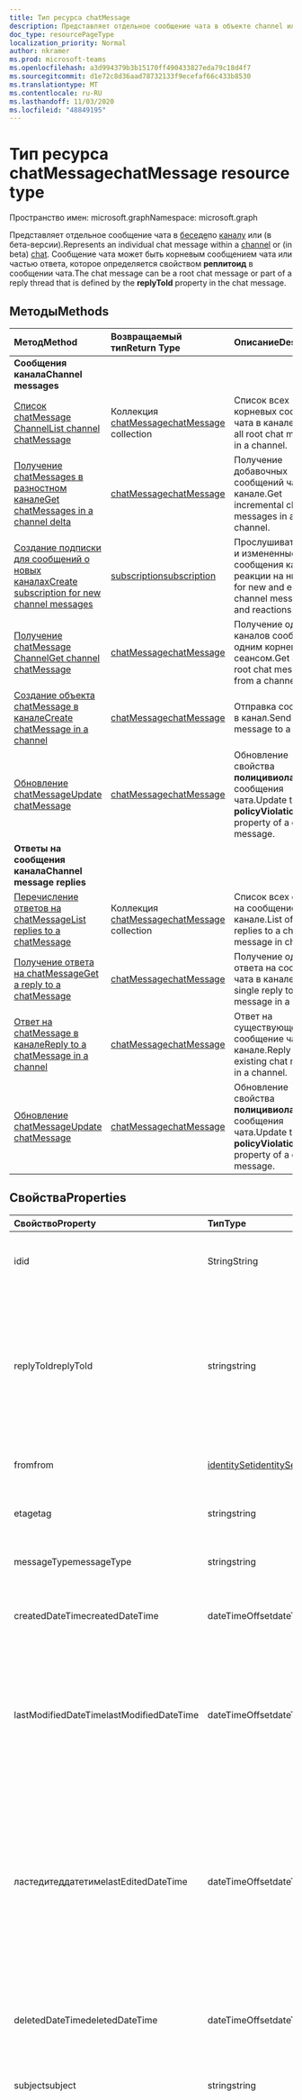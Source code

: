 ```yaml
---
title: Тип ресурса chatMessage
description: Представляет отдельное сообщение чата в объекте channel или chat. Сообщение чата может быть корневым сообщением чата или частью потока, определенного свойством **реплитоид** в сообщении чата.
doc_type: resourcePageType
localization_priority: Normal
author: nkramer
ms.prod: microsoft-teams
ms.openlocfilehash: a3d994379b3b15170ff490433827eda79c18d4f7
ms.sourcegitcommit: d1e72c8d36aad78732133f9ecefaf66c433b8530
ms.translationtype: MT
ms.contentlocale: ru-RU
ms.lasthandoff: 11/03/2020
ms.locfileid: "48849195"
---
```

# <a name="chatmessage-resource-type"></a><span data-ttu-id="3357f-104">Тип ресурса chatMessage</span><span class="sxs-lookup"><span data-stu-id="3357f-104">chatMessage resource type</span></span>

<span data-ttu-id="3357f-105">Пространство имен: microsoft.graph</span><span class="sxs-lookup"><span data-stu-id="3357f-105">Namespace: microsoft.graph</span></span>

<span data-ttu-id="3357f-106">Представляет отдельное сообщение чата в [беседе](/graph/api/resources/chat?view=graph-rest-beta&preserve-view=true)по [каналу](./channel.md) или (в бета-версии).</span><span class="sxs-lookup"><span data-stu-id="3357f-106">Represents an individual chat message within a [channel](./channel.md) or (in beta) [chat](/graph/api/resources/chat?view=graph-rest-beta&preserve-view=true).</span></span> <span data-ttu-id="3357f-107">Сообщение чата может быть корневым сообщением чата или частью ответа, которое определяется свойством **реплитоид** в сообщении чата.</span><span class="sxs-lookup"><span data-stu-id="3357f-107">The chat message can be a root chat message or part of a reply thread that is defined by the **replyToId** property in the chat message.</span></span>

## <a name="methods"></a><span data-ttu-id="3357f-108">Методы</span><span class="sxs-lookup"><span data-stu-id="3357f-108">Methods</span></span>

| <span data-ttu-id="3357f-109">Метод</span><span class="sxs-lookup"><span data-stu-id="3357f-109">Method</span></span>       | <span data-ttu-id="3357f-110">Возвращаемый тип</span><span class="sxs-lookup"><span data-stu-id="3357f-110">Return Type</span></span>  |<span data-ttu-id="3357f-111">Описание</span><span class="sxs-lookup"><span data-stu-id="3357f-111">Description</span></span>|
|:---------------|:--------|:----------|
|<span data-ttu-id="3357f-112">**Сообщения канала**</span><span class="sxs-lookup"><span data-stu-id="3357f-112">**Channel messages**</span></span>| | |
|[<span data-ttu-id="3357f-113">Список chatMessage Channel</span><span class="sxs-lookup"><span data-stu-id="3357f-113">List channel chatMessage</span></span>](../api/channel-list-messages.md) | <span data-ttu-id="3357f-114">Коллекция [chatMessage](chatmessage.md)</span><span class="sxs-lookup"><span data-stu-id="3357f-114">[chatMessage](chatmessage.md) collection</span></span> | <span data-ttu-id="3357f-115">Список всех корневых сообщений чата в канале.</span><span class="sxs-lookup"><span data-stu-id="3357f-115">List of all root chat messages in a channel.</span></span>|
|[<span data-ttu-id="3357f-116">Получение chatMessages в разностном канале</span><span class="sxs-lookup"><span data-stu-id="3357f-116">Get chatMessages in a channel delta</span></span>](../api/chatmessage-delta.md)  | [<span data-ttu-id="3357f-117">chatMessage</span><span class="sxs-lookup"><span data-stu-id="3357f-117">chatMessage</span></span>](../resources/chatmessage.md) | <span data-ttu-id="3357f-118">Получение добавочных сообщений чата в канале.</span><span class="sxs-lookup"><span data-stu-id="3357f-118">Get incremental chat messages in a channel.</span></span> |
|[<span data-ttu-id="3357f-119">Создание подписки для сообщений о новых каналах</span><span class="sxs-lookup"><span data-stu-id="3357f-119">Create subscription for new channel messages</span></span>](../api/subscription-post-subscriptions.md) | [<span data-ttu-id="3357f-120">subscription</span><span class="sxs-lookup"><span data-stu-id="3357f-120">subscription</span></span>](subscription.md) | <span data-ttu-id="3357f-121">Прослушивать новые и измененные сообщения каналов и реакции на них.</span><span class="sxs-lookup"><span data-stu-id="3357f-121">Listen for new and edited channel messages, and reactions to them.</span></span> |
|[<span data-ttu-id="3357f-122">Получение chatMessage Channel</span><span class="sxs-lookup"><span data-stu-id="3357f-122">Get channel chatMessage</span></span>](../api/channel-get-message.md) | [<span data-ttu-id="3357f-123">chatMessage</span><span class="sxs-lookup"><span data-stu-id="3357f-123">chatMessage</span></span>](chatmessage.md) | <span data-ttu-id="3357f-124">Получение одного из каналов сообщения с одним корневым сеансом.</span><span class="sxs-lookup"><span data-stu-id="3357f-124">Get a single root chat message from a channel.</span></span>|
|[<span data-ttu-id="3357f-125">Создание объекта chatMessage в канале</span><span class="sxs-lookup"><span data-stu-id="3357f-125">Create chatMessage in a channel</span></span>](../api/channel-post-messages.md) | [<span data-ttu-id="3357f-126">chatMessage</span><span class="sxs-lookup"><span data-stu-id="3357f-126">chatMessage</span></span>](../resources/chatmessage.md) | <span data-ttu-id="3357f-127">Отправка сообщения в канал.</span><span class="sxs-lookup"><span data-stu-id="3357f-127">Send a message to a channel.</span></span> |
|[<span data-ttu-id="3357f-128">Обновление chatMessage</span><span class="sxs-lookup"><span data-stu-id="3357f-128">Update chatMessage</span></span>](../api/chatmessage-update.md)|[<span data-ttu-id="3357f-129">chatMessage</span><span class="sxs-lookup"><span data-stu-id="3357f-129">chatMessage</span></span>](chatmessage.md)| <span data-ttu-id="3357f-130">Обновление свойства **полицивиолатион** сообщения чата.</span><span class="sxs-lookup"><span data-stu-id="3357f-130">Update the **policyViolation** property of a chat message.</span></span>|
|<span data-ttu-id="3357f-131">**Ответы на сообщения канала**</span><span class="sxs-lookup"><span data-stu-id="3357f-131">**Channel message replies**</span></span>| | |
|[<span data-ttu-id="3357f-132">Перечисление ответов на chatMessage</span><span class="sxs-lookup"><span data-stu-id="3357f-132">List replies to a chatMessage</span></span>](../api/channel-list-messagereplies.md) | <span data-ttu-id="3357f-133">Коллекция [chatMessage](chatmessage.md)</span><span class="sxs-lookup"><span data-stu-id="3357f-133">[chatMessage](chatmessage.md) collection</span></span>| <span data-ttu-id="3357f-134">Список всех ответов на сообщение чата в канале.</span><span class="sxs-lookup"><span data-stu-id="3357f-134">List of all replies to a chat message in channel.</span></span>|
|[<span data-ttu-id="3357f-135">Получение ответа на chatMessage</span><span class="sxs-lookup"><span data-stu-id="3357f-135">Get a reply to a chatMessage</span></span>](../api/channel-get-messagereply.md) | [<span data-ttu-id="3357f-136">chatMessage</span><span class="sxs-lookup"><span data-stu-id="3357f-136">chatMessage</span></span>](chatmessage.md)| <span data-ttu-id="3357f-137">Получение одного ответа на сообщение чата в канале.</span><span class="sxs-lookup"><span data-stu-id="3357f-137">Get a single reply to a chat message in a channel.</span></span>|
|[<span data-ttu-id="3357f-138">Ответ на chatMessage в канале</span><span class="sxs-lookup"><span data-stu-id="3357f-138">Reply to a chatMessage in a channel</span></span>](../api/channel-post-messagereply.md) | [<span data-ttu-id="3357f-139">chatMessage</span><span class="sxs-lookup"><span data-stu-id="3357f-139">chatMessage</span></span>](chatmessage.md)| <span data-ttu-id="3357f-140">Ответ на существующее сообщение чата в канале.</span><span class="sxs-lookup"><span data-stu-id="3357f-140">Reply to an existing chat message in a channel.</span></span>|
|[<span data-ttu-id="3357f-141">Обновление chatMessage</span><span class="sxs-lookup"><span data-stu-id="3357f-141">Update chatMessage</span></span>](../api/chatmessage-update.md)|[<span data-ttu-id="3357f-142">chatMessage</span><span class="sxs-lookup"><span data-stu-id="3357f-142">chatMessage</span></span>](chatmessage.md)| <span data-ttu-id="3357f-143">Обновление свойства **полицивиолатион** сообщения чата.</span><span class="sxs-lookup"><span data-stu-id="3357f-143">Update the **policyViolation** property of a chat message.</span></span>|

## <a name="properties"></a><span data-ttu-id="3357f-144">Свойства</span><span class="sxs-lookup"><span data-stu-id="3357f-144">Properties</span></span>

| <span data-ttu-id="3357f-145">Свойство</span><span class="sxs-lookup"><span data-stu-id="3357f-145">Property</span></span>   | <span data-ttu-id="3357f-146">Тип</span><span class="sxs-lookup"><span data-stu-id="3357f-146">Type</span></span> |<span data-ttu-id="3357f-147">Описание</span><span class="sxs-lookup"><span data-stu-id="3357f-147">Description</span></span>|
|:---------------|:--------|:----------|
|<span data-ttu-id="3357f-148">id</span><span class="sxs-lookup"><span data-stu-id="3357f-148">id</span></span>|<span data-ttu-id="3357f-149">String</span><span class="sxs-lookup"><span data-stu-id="3357f-149">String</span></span>| <span data-ttu-id="3357f-150">Только для чтения.</span><span class="sxs-lookup"><span data-stu-id="3357f-150">Read-only.</span></span> <span data-ttu-id="3357f-151">Уникальный идентификатор сообщения.</span><span class="sxs-lookup"><span data-stu-id="3357f-151">Unique Id of the message.</span></span>|
|<span data-ttu-id="3357f-152">replyToId</span><span class="sxs-lookup"><span data-stu-id="3357f-152">replyToId</span></span>| <span data-ttu-id="3357f-153">string</span><span class="sxs-lookup"><span data-stu-id="3357f-153">string</span></span> | <span data-ttu-id="3357f-154">Только для чтения.</span><span class="sxs-lookup"><span data-stu-id="3357f-154">Read-only.</span></span> <span data-ttu-id="3357f-155">Идентификатор родительского сообщения чата или сообщения корневого сеанса беседы в цепочке.</span><span class="sxs-lookup"><span data-stu-id="3357f-155">Id of the parent chat message or root chat message of the thread.</span></span> <span data-ttu-id="3357f-156">(Применяется только к сообщениям чата в каналах без чатов)</span><span class="sxs-lookup"><span data-stu-id="3357f-156">(Only applies to chat messages in channels not chats)</span></span> |
|<span data-ttu-id="3357f-157">from</span><span class="sxs-lookup"><span data-stu-id="3357f-157">from</span></span>|[<span data-ttu-id="3357f-158">identitySet</span><span class="sxs-lookup"><span data-stu-id="3357f-158">identitySet</span></span>](identityset.md)| <span data-ttu-id="3357f-159">Только для чтения.</span><span class="sxs-lookup"><span data-stu-id="3357f-159">Read only.</span></span> <span data-ttu-id="3357f-160">Сведения об отправителе сообщения чата.</span><span class="sxs-lookup"><span data-stu-id="3357f-160">Details of the sender of the chat message.</span></span>|
|<span data-ttu-id="3357f-161">etag</span><span class="sxs-lookup"><span data-stu-id="3357f-161">etag</span></span>| <span data-ttu-id="3357f-162">string</span><span class="sxs-lookup"><span data-stu-id="3357f-162">string</span></span> | <span data-ttu-id="3357f-163">Только для чтения.</span><span class="sxs-lookup"><span data-stu-id="3357f-163">Read-only.</span></span> <span data-ttu-id="3357f-164">Номер версии сообщения чата.</span><span class="sxs-lookup"><span data-stu-id="3357f-164">Version number of the chat message.</span></span> |
|<span data-ttu-id="3357f-165">messageType</span><span class="sxs-lookup"><span data-stu-id="3357f-165">messageType</span></span>|<span data-ttu-id="3357f-166">string</span><span class="sxs-lookup"><span data-stu-id="3357f-166">string</span></span>|<span data-ttu-id="3357f-167">Тип сообщения чата.</span><span class="sxs-lookup"><span data-stu-id="3357f-167">The type of chat message.</span></span> <span data-ttu-id="3357f-168">Возможные значения: `message` .</span><span class="sxs-lookup"><span data-stu-id="3357f-168">The possible values are: `message`.</span></span>|
|<span data-ttu-id="3357f-169">createdDateTime</span><span class="sxs-lookup"><span data-stu-id="3357f-169">createdDateTime</span></span>|<span data-ttu-id="3357f-170">dateTimeOffset</span><span class="sxs-lookup"><span data-stu-id="3357f-170">dateTimeOffset</span></span>|<span data-ttu-id="3357f-171">Только для чтения.</span><span class="sxs-lookup"><span data-stu-id="3357f-171">Read only.</span></span> <span data-ttu-id="3357f-172">Метка времени создания сообщения чата.</span><span class="sxs-lookup"><span data-stu-id="3357f-172">Timestamp of when the chat message was created.</span></span>|
|<span data-ttu-id="3357f-173">lastModifiedDateTime</span><span class="sxs-lookup"><span data-stu-id="3357f-173">lastModifiedDateTime</span></span>|<span data-ttu-id="3357f-174">dateTimeOffset</span><span class="sxs-lookup"><span data-stu-id="3357f-174">dateTimeOffset</span></span>|<span data-ttu-id="3357f-175">Только для чтения.</span><span class="sxs-lookup"><span data-stu-id="3357f-175">Read only.</span></span> <span data-ttu-id="3357f-176">Временная метка при создании сообщения чата (первоначальный параметр) или редактировании, в том числе при добавлении или удалении реакции.</span><span class="sxs-lookup"><span data-stu-id="3357f-176">Timestamp when the chat message is created (initial setting) or edited, including when a reaction is added or removed.</span></span> |
|<span data-ttu-id="3357f-177">ластедитеддатетиме</span><span class="sxs-lookup"><span data-stu-id="3357f-177">lastEditedDateTime</span></span>|<span data-ttu-id="3357f-178">dateTimeOffset</span><span class="sxs-lookup"><span data-stu-id="3357f-178">dateTimeOffset</span></span>|<span data-ttu-id="3357f-179">Только для чтения.</span><span class="sxs-lookup"><span data-stu-id="3357f-179">Read only.</span></span> <span data-ttu-id="3357f-180">Временная метка при внесении изменений в сообщение чата.</span><span class="sxs-lookup"><span data-stu-id="3357f-180">Timestamp when edits to the chat message were made.</span></span> <span data-ttu-id="3357f-181">Запускает в пользовательском интерфейсе Microsoft Teams флаг "отредактирован".</span><span class="sxs-lookup"><span data-stu-id="3357f-181">Triggers an "Edited" flag in the Microsoft Teams UI.</span></span> <span data-ttu-id="3357f-182">Если не выполняется никаких изменений, значение — `null` .</span><span class="sxs-lookup"><span data-stu-id="3357f-182">If no edits are made the value is `null`.</span></span>|
|<span data-ttu-id="3357f-183">deletedDateTime</span><span class="sxs-lookup"><span data-stu-id="3357f-183">deletedDateTime</span></span>|<span data-ttu-id="3357f-184">dateTimeOffset</span><span class="sxs-lookup"><span data-stu-id="3357f-184">dateTimeOffset</span></span>|<span data-ttu-id="3357f-185">Только для чтения.</span><span class="sxs-lookup"><span data-stu-id="3357f-185">Read only.</span></span> <span data-ttu-id="3357f-186">Временная метка, в которой сообщение чата удалено, или значение null, если оно не удалено.</span><span class="sxs-lookup"><span data-stu-id="3357f-186">Timestamp at which the chat message was deleted, or null if not deleted.</span></span> |
|<span data-ttu-id="3357f-187">subject</span><span class="sxs-lookup"><span data-stu-id="3357f-187">subject</span></span>|<span data-ttu-id="3357f-188">string</span><span class="sxs-lookup"><span data-stu-id="3357f-188">string</span></span>| <span data-ttu-id="3357f-189">Тема сообщения чата в виде открытого текста.</span><span class="sxs-lookup"><span data-stu-id="3357f-189">The subject of the chat message, in plaintext.</span></span>|
|<span data-ttu-id="3357f-190">body</span><span class="sxs-lookup"><span data-stu-id="3357f-190">body</span></span>|[<span data-ttu-id="3357f-191">itemBody</span><span class="sxs-lookup"><span data-stu-id="3357f-191">itemBody</span></span>](itembody.md)|<span data-ttu-id="3357f-192">Представление содержимого сообщения чата в формате обычного текста или в формате HTML.</span><span class="sxs-lookup"><span data-stu-id="3357f-192">Plaintext/HTML representation of the content of the chat message.</span></span> <span data-ttu-id="3357f-193">Представление определяется параметром contentType в тексте.</span><span class="sxs-lookup"><span data-stu-id="3357f-193">Representation is specified by the contentType inside the body.</span></span> <span data-ttu-id="3357f-194">Если сообщение чата содержит [чатмессажементион](chatmessagemention.md), содержимое всегда находится в формате HTML.</span><span class="sxs-lookup"><span data-stu-id="3357f-194">The content is always in HTML if the chat message contains a [chatMessageMention](chatmessagemention.md).</span></span> |
|<span data-ttu-id="3357f-195">summary</span><span class="sxs-lookup"><span data-stu-id="3357f-195">summary</span></span>|<span data-ttu-id="3357f-196">string</span><span class="sxs-lookup"><span data-stu-id="3357f-196">string</span></span>| <span data-ttu-id="3357f-197">Сводный текст сообщения чата, которое можно использовать для push-уведомлений и сводных представлений, а также для обратного просмотра.</span><span class="sxs-lookup"><span data-stu-id="3357f-197">Summary text of the chat message that could be used for push notifications and summary views or fall back views.</span></span> <span data-ttu-id="3357f-198">Применяется только к сообщениям разговора по каналу, а не к сообщениям в чате.</span><span class="sxs-lookup"><span data-stu-id="3357f-198">Only applies to channel chat messages, not chat messages in a chat.</span></span> |
|<span data-ttu-id="3357f-199">attachments</span><span class="sxs-lookup"><span data-stu-id="3357f-199">attachments</span></span>|<span data-ttu-id="3357f-200">Коллекция [chatMessageAttachment](chatmessageattachment.md)</span><span class="sxs-lookup"><span data-stu-id="3357f-200">[chatMessageAttachment](chatmessageattachment.md) collection</span></span> |<span data-ttu-id="3357f-201">Вложенные файлы.</span><span class="sxs-lookup"><span data-stu-id="3357f-201">Attached files.</span></span> <span data-ttu-id="3357f-202">В настоящее время вложения доступны только для чтения. Отправка вложений не поддерживается.</span><span class="sxs-lookup"><span data-stu-id="3357f-202">Attachments are currently read-only – sending attachments is not supported.</span></span> |
|<span data-ttu-id="3357f-203">mentions</span><span class="sxs-lookup"><span data-stu-id="3357f-203">mentions</span></span>|<span data-ttu-id="3357f-204">Коллекция [chatMessageMention](chatmessagemention.md)</span><span class="sxs-lookup"><span data-stu-id="3357f-204">[chatMessageMention](chatmessagemention.md) collection</span></span>| <span data-ttu-id="3357f-205">Список сущностей, упоминаемых в сообщении чата.</span><span class="sxs-lookup"><span data-stu-id="3357f-205">List of entities mentioned in the chat message.</span></span> <span data-ttu-id="3357f-206">В настоящее время поддерживаются значения user, bot, team и channel.</span><span class="sxs-lookup"><span data-stu-id="3357f-206">Currently supports user, bot, team, channel.</span></span>|
|<span data-ttu-id="3357f-207">importance</span><span class="sxs-lookup"><span data-stu-id="3357f-207">importance</span></span>| <span data-ttu-id="3357f-208">string</span><span class="sxs-lookup"><span data-stu-id="3357f-208">string</span></span> | <span data-ttu-id="3357f-209">Важность сообщения чата.</span><span class="sxs-lookup"><span data-stu-id="3357f-209">The importance of the chat message.</span></span> <span data-ttu-id="3357f-210">Допустимые значения: `normal`, `high`, `urgent`.</span><span class="sxs-lookup"><span data-stu-id="3357f-210">The possible values are: `normal`, `high`, `urgent`.</span></span>|
| <span data-ttu-id="3357f-211">полицивиолатион</span><span class="sxs-lookup"><span data-stu-id="3357f-211">policyViolation</span></span> | [<span data-ttu-id="3357f-212">чатмессажеполицивиолатион</span><span class="sxs-lookup"><span data-stu-id="3357f-212">chatMessagePolicyViolation</span></span>](../resources/chatmessagepolicyviolation.md) |<span data-ttu-id="3357f-213">Определяет свойства нарушения политики, заданные с помощью приложения предотвращения потери данных (DLP).</span><span class="sxs-lookup"><span data-stu-id="3357f-213">Defines the properties of a policy violation set by a data loss prevention (DLP) application.</span></span>|
|<span data-ttu-id="3357f-214">языковые стандарты</span><span class="sxs-lookup"><span data-stu-id="3357f-214">locale</span></span>|<span data-ttu-id="3357f-215">string</span><span class="sxs-lookup"><span data-stu-id="3357f-215">string</span></span>|<span data-ttu-id="3357f-216">Язык сообщения чата, заданное клиентом.</span><span class="sxs-lookup"><span data-stu-id="3357f-216">Locale of the chat message set by the client.</span></span>|

## <a name="json-representation"></a><span data-ttu-id="3357f-217">Представление в формате JSON</span><span class="sxs-lookup"><span data-stu-id="3357f-217">JSON representation</span></span>

<span data-ttu-id="3357f-218">Ниже указано представление ресурса в формате JSON.</span><span class="sxs-lookup"><span data-stu-id="3357f-218">The following is a JSON representation of the resource.</span></span>

<!-- {
  "blockType": "resource",
  "optionalProperties": [
    "deleted",
    "deletedDateTime",
    "attachments",
    "importance",
    "mentions",
    "subject",
    "summary",
    "policyViolation",
    "locale"
  ],
  "baseType": "microsoft.graph.entity",
  "@odata.type": "microsoft.graph.chatMessage"
}-->

```json
{
  "id": "string (identifier)",
  "replyToId": "string (identifier)",
  "from": {"@odata.type": "microsoft.graph.identitySet"},
  "etag": "string",
  "messageType": "string",
  "createdDateTime": "string (timestamp)",
  "lastModifiedDateTime": "string (timestamp)",
  "deletedDateTime": "string (timestamp)",
  "subject": "string",
  "body": {"@odata.type": "microsoft.graph.itemBody"},
  "summary": "string",
  "attachments": [{"@odata.type": "microsoft.graph.chatMessageAttachment"}],
  "mentions": [{"@odata.type": "microsoft.graph.chatMessageMention"}],
   "importance": "string",
  "policyViolation": {"@odata.type": "microsoft.graph.chatMessagePolicyViolation"},
  "locale": "string"
}
```

<!-- uuid: 8fcb5dbc-d5aa-4681-8e31-b001d5168d79
2015-10-25 14:57:30 UTC -->
<!--
{
  "type": "#page.annotation",
  "description": "chat message resource",
  "keywords": "",
  "section": "documentation",
  "tocPath": "",
  "suppressions": []
}
-->
